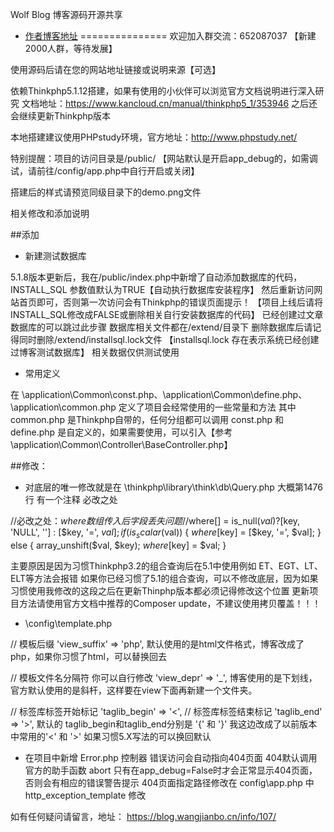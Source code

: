 Wolf Blog 博客源码开源共享

+ [作者博客地址](https://blog.wangjianbo.cn) 
===============
欢迎加入群交流：652087037   【新建2000人群，等待发展】

使用源码后请在您的网站地址链接或说明来源【可选】

依赖Thinkphp5.1.12搭建，如果有使用的小伙伴可以浏览官方文档说明进行深入研究
文档地址：https://www.kancloud.cn/manual/thinkphp5_1/353946
之后还会继续更新Thinkphp版本

本地搭建建议使用PHPstudy环境，官方地址：http://www.phpstudy.net/

特别提醒：项目的访问目录是/public/
【网站默认是开启app_debug的，如需调试，请前往/config/app.php中自行开启或关闭】

搭建后的样式请预览同级目录下的demo.png文件

相关修改和添加说明

##添加

 + 新建测试数据库
 
5.1.8版本更新后，我在/public/index.php中新增了自动添加数据库的代码，INSTALL_SQL 参数值默认为TRUE【自动执行数据库安装程序】
然后重新访问网站首页即可，否则第一次访问会有Thinkphp的错误页面提示！
【项目上线后请将INSTALL_SQL修改成FALSE或删除相关自行安装数据库的代码】
已经创建过文章数据库的可以跳过此步骤
数据库相关文件都在/extend/目录下
删除数据库后请记得同时删除/extend/installsql.lock文件 【installsql.lock 存在表示系统已经创建过博客测试数据库】
相关数据仅供测试使用

 + 常用定义
 
在 \application\Common\const.php、\application\Common\define.php、 \application\common.php 定义了项目会经常使用的一些常量和方法
其中 common.php 是Thinkphp自带的，任何分组都可以调用
const.php 和 define.php 是自定义的，如果需要使用，可以引入【参考 \application\Common\Controller\BaseController.php】

##修改：

 + 对底层的唯一修改就是在 \thinkphp\library\think\db\Query.php 大概第1476行 有一个注释 必改之处

//必改之处：$where数组传入后字段丢失问题
//$where[] = is_null($val) ? [$key, 'NULL', ''] : [$key, '=', $val];
                    if (is_scalar($val)) {
                        $where[$key] = [$key, '=', $val];
                    } else {
                        array_unshift($val, $key);
                        $where[$key] = $val;
                    }

主要原因是因为习惯Thinkphp3.2的组合查询后在5.1中使用例如 ET、EGT、LT、ELT等方法会报错
如果你已经习惯了5.1的组合查询，可以不修改底层，因为如果习惯使用我修改的这段之后在更新Thinphp版本都必须记得修改这个位置
更新项目方法请使用官方文档中推荐的Composer update，不建议使用拷贝覆盖！！！

 + \config\template.php
 
// 模板后缀
    'view_suffix' => 'php',
默认使用的是html文件格式，博客改成了php，如果你习惯了html，可以替换回去

// 模板文件名分隔符 你可以自行修改
    'view_depr' => '_', 
博客使用的是下划线，官方默认使用的是斜杆，这样要在view下面再新建一个文件夹。

// 标签库标签开始标记
    'taglib_begin' => '<',
// 标签库标签结束标记
    'taglib_end' => '>',
默认的 taglib_begin和taglib_end分别是 '{' 和 '}' 
我这边改成了以前版本中常用的'<' 和 '>' 
如果习惯5.X写法的可以换回默认

 + 在项目中新增 Error.php 控制器 错误访问会自动指向404页面
     404默认调用官方的助手函数 abort 只有在app_debug=False时才会正常显示404页面，否则会有相应的错误警告提示
     404页面指定路径修改在 config\app.php 中 http_exception_template 修改

如有任何疑问请留言，地址：  https://blog.wangjianbo.cn/info/107/

